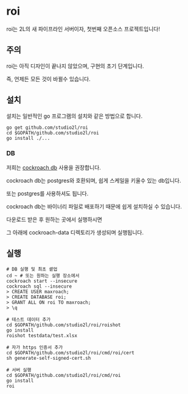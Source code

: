 # roi

roi는 2L의 새 파이프라인 서버이자, 첫번째 오픈소스 프로젝트입니다!


## 주의

roi는 아직 디자인이 끝나지 않았으며, 구현의 초기 단계입니다.

즉, 언제든 모든 것이 바뀔수 있습니다.


## 설치

설치는 일반적인 go 프로그램의 설치와 같은 방법으로 합니다.

```
go get github.com/studio2l/roi
cd $GOPATH/github.com/studio2l/roi
go install ./...
```

### DB

저희는 [cockroach db](https://cockroachlabs.com) 사용을 권장합니다.

cockroach db는 postgres와 호환되며, 쉽게 스케일을 키울수 있는 db입니다.

또는 postgres를 사용하셔도 됩니다.

cockroach db는 바이너리 파일로 배포하기 때문에 쉽게 설치하실 수 있습니다.

다운로드 받은 후 원하는 곳에서 실행하시면

그 아래에 cockroach-data 디렉토리가 생성되며 실행됩니다.

## 실행

```
# DB 실행 및 최초 셑업
cd ~ # 또는 원하는 실행 장소에서
cockroach start --insecure
cockroach sql --insecure
> CREATE USER maxroach;
> CREATE DATABASE roi;
> GRANT ALL ON roi TO maxroach;
> \q

# 테스트 데이터 추가
cd $GOPATH/github.com/studio2l/roi/roishot
go install
roishot testdata/test.xlsx

# 자가 https 인증서 추가
cd $GOPATH/github.com/studio2l/roi/cmd/roi/cert
sh generate-self-signed-cert.sh

# 서버 실행
cd $GOPATH/github.com/studio2l/roi/cmd/roi
go install
roi
```
